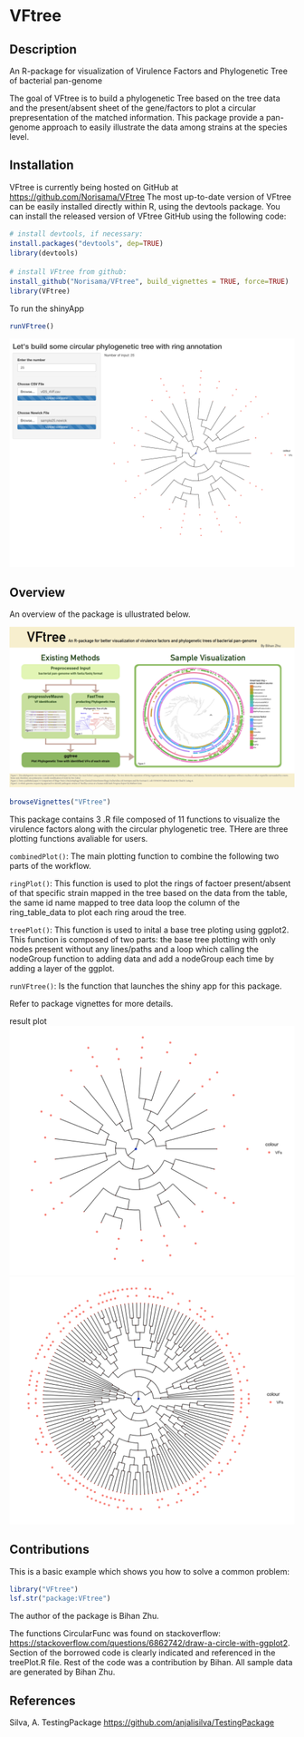 
# VFtree

<!-- badges: start -->
<!-- badges: end -->

## Description


An R-package for visualization of Virulence Factors and Phylogenetic Tree of bacterial pan-genome

The goal of VFtree is to build a phylogenetic Tree based on the tree data and the present/absent sheet of the gene/factors to plot a circular prepresentation of the matched information. This package provide a pan-genome approach to easily illustrate the data among strains at the species level.


## Installation


VFtree is currently being hosted on GitHub at https://github.com/Norisama/VFtree
The most up-to-date version of VFtree can be easily installed directly within R, using the devtools package.
You can install the released version of VFtree  GitHub using the following code:


```r
# install devtools, if necessary:
install.packages("devtools", dep=TRUE)
library(devtools)

# install VFtree from github:
install_github("Norisama/VFtree", build_vignettes = TRUE, force=TRUE)
library(VFtree)
```

To run the shinyApp

``` r
runVFtree()
```
![GitHub Logo](./inst/extdata/image/shiny_example.png)


## Overview


An overview of the package is ullustrated below.

![GitHub Logo](./inst/extdata/image/pitch.png)

``` r
browseVignettes("VFtree")
```

This package contains 3 .R file composed of 11 functions to visualize the virulence factors along with the circular phylogenetic tree. THere are three plotting functions avaliable for users.

`combinedPlot()`: The main plotting function to combine the following two parts of the workflow.

`ringPlot()`: This function is used to plot the rings of factoer present/absent of that specific strain mapped in the tree based on the data from the table, the same id name mapped to tree data loop the column of the ring_table_data to plot each ring aroud the tree.

`treePlot()`: This function is used to inital a base tree ploting using ggplot2. This function is composed of two parts: the base tree plotting with only nodes present without any lines/paths and a loop which calling the nodeGroup function to adding data and add a nodeGroup each time by adding a layer of the ggplot.

`runVFtree()`: Is the function that launches the shiny app for this package.

Refer to package vignettes for more details. 


result plot
![GitHub Logo](./inst/extdata/image/image1.png)
![GitHub Logo](./inst/extdata/image/image2.png)


## Contributions

This is a basic example which shows you how to solve a common problem:

``` r
library("VFtree")
lsf.str("package:VFtree")
```

The author of the package is Bihan Zhu. 

The functions CircularFunc was found on stackoverflow: https://stackoverflow.com/questions/6862742/draw-a-circle-with-ggplot2. Section of the borrowed code is clearly indicated and referenced in the treePlot.R file. Rest of the code was a contribution by Bihan. All sample data are generated by Bihan Zhu.


## References

Silva, A. TestingPackage https://github.com/anjalisilva/TestingPackage
